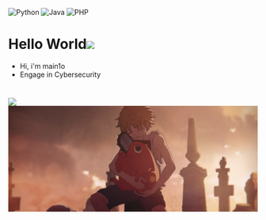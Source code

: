 ![Python](https://img.shields.io/badge/-Python-192133?style=flat-square&logo=python&logoColor=white)
![Java](https://img.shields.io/badge/-Java-192133?style=flat-square&logo=figma&logoColor=white)
![PHP](https://img.shields.io/badge/-PHP-192133?style=flat-square&logo=figma&logoColor=white)


# Hello World<img src="https://media.giphy.com/media/hvRJCLFzcasrR4ia7z/giphy.gif" width="25px">

- Hi, i'm main1o
- Engage in Cybersecurity

# <img align="left" src="https://github-readme-stats.vercel.app/api?username=main1o&theme=tokyonight&show_icons=true">
<img src="./波吉塔.png">


